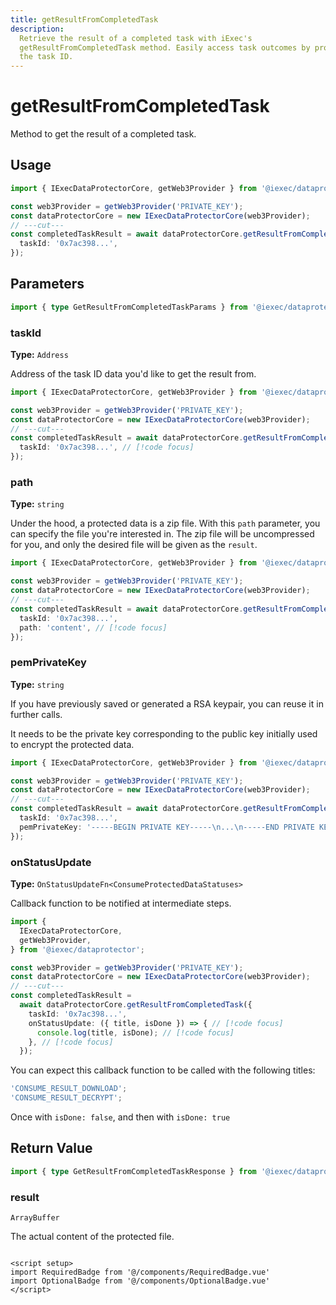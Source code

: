 ```yaml
---
title: getResultFromCompletedTask
description:
  Retrieve the result of a completed task with iExec's
  getResultFromCompletedTask method. Easily access task outcomes by providing
  the task ID.
---
```


# getResultFromCompletedTask

Method to get the result of a completed task.

## Usage

```ts twoslash
import { IExecDataProtectorCore, getWeb3Provider } from '@iexec/dataprotector';

const web3Provider = getWeb3Provider('PRIVATE_KEY');
const dataProtectorCore = new IExecDataProtectorCore(web3Provider);
// ---cut---
const completedTaskResult = await dataProtectorCore.getResultFromCompletedTask({
  taskId: '0x7ac398...',
});
```

## Parameters

```ts twoslash
import { type GetResultFromCompletedTaskParams } from '@iexec/dataprotector';
```

### taskId <RequiredBadge />

**Type:** `Address`

Address of the task ID data you'd like to get the result from.

```ts twoslash
import { IExecDataProtectorCore, getWeb3Provider } from '@iexec/dataprotector';

const web3Provider = getWeb3Provider('PRIVATE_KEY');
const dataProtectorCore = new IExecDataProtectorCore(web3Provider);
// ---cut---
const completedTaskResult = await dataProtectorCore.getResultFromCompletedTask({
  taskId: '0x7ac398...', // [!code focus]
});
```

### path <OptionalBadge />

**Type:** `string`

Under the hood, a protected data is a zip file. With this `path` parameter, you
can specify the file you're interested in. The zip file will be uncompressed for
you, and only the desired file will be given as the `result`.

```ts twoslash
import { IExecDataProtectorCore, getWeb3Provider } from '@iexec/dataprotector';

const web3Provider = getWeb3Provider('PRIVATE_KEY');
const dataProtectorCore = new IExecDataProtectorCore(web3Provider);
// ---cut---
const completedTaskResult = await dataProtectorCore.getResultFromCompletedTask({
  taskId: '0x7ac398...',
  path: 'content', // [!code focus]
});
```

### pemPrivateKey <OptionalBadge />

**Type:** `string`

If you have previously saved or generated a RSA keypair, you can reuse it in
further calls.

It needs to be the private key corresponding to the public key initially used to
encrypt the protected data.

```ts twoslash
import { IExecDataProtectorCore, getWeb3Provider } from '@iexec/dataprotector';

const web3Provider = getWeb3Provider('PRIVATE_KEY');
const dataProtectorCore = new IExecDataProtectorCore(web3Provider);
// ---cut---
const completedTaskResult = await dataProtectorCore.getResultFromCompletedTask({
  taskId: '0x7ac398...',
  pemPrivateKey: '-----BEGIN PRIVATE KEY-----\n...\n-----END PRIVATE KEY-----', // [!code focus]
});
```

### onStatusUpdate <OptionalBadge />

**Type:** `OnStatusUpdateFn<ConsumeProtectedDataStatuses>`

Callback function to be notified at intermediate steps.

<!-- prettier-ignore-start -->
```ts twoslash
import {
  IExecDataProtectorCore,
  getWeb3Provider,
} from '@iexec/dataprotector';

const web3Provider = getWeb3Provider('PRIVATE_KEY');
const dataProtectorCore = new IExecDataProtectorCore(web3Provider);
// ---cut---
const completedTaskResult =
  await dataProtectorCore.getResultFromCompletedTask({
    taskId: '0x7ac398...',
    onStatusUpdate: ({ title, isDone }) => { // [!code focus]
      console.log(title, isDone); // [!code focus]
    }, // [!code focus]
  });
```
<!-- prettier-ignore-end -->

You can expect this callback function to be called with the following titles:

```ts
'CONSUME_RESULT_DOWNLOAD';
'CONSUME_RESULT_DECRYPT';
```

Once with `isDone: false`, and then with `isDone: true`

## Return Value

```ts twoslash
import { type GetResultFromCompletedTaskResponse } from '@iexec/dataprotector';
```

### result

`ArrayBuffer`

The actual content of the protected file.

```

<script setup>
import RequiredBadge from '@/components/RequiredBadge.vue'
import OptionalBadge from '@/components/OptionalBadge.vue'
</script>
